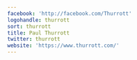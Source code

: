 ```yaml
---
facebook: 'http://facebook.com/Thurrott'
logohandle: thurrott
sort: thurrott
title: Paul Thurrott
twitter: thurrott
website: 'https://www.thurrott.com/'
---
```

